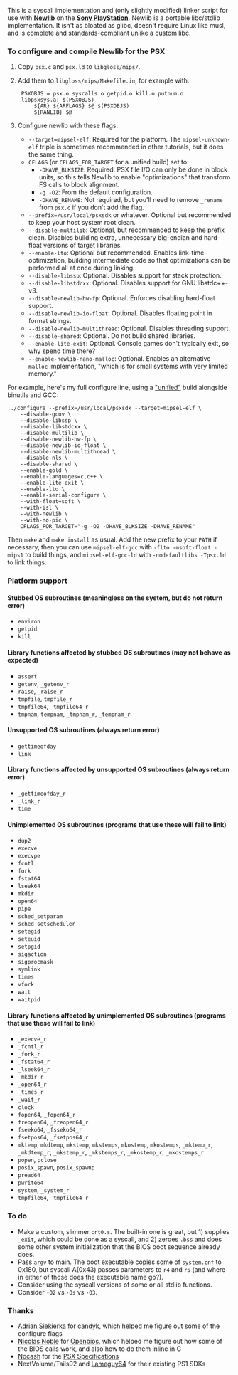 This is a syscall implementation and (only slightly modified) linker script for use with **[Newlib](http://www.sourceware.org/newlib/)** on the **[Sony PlayStation](en.wikipedia.org/wiki/PlayStation_(console))**. Newlib is a portable libc/stdlib implementation. It isn't as bloated as glibc, doesn't require Linux like musl, and is complete and standards-compliant unlike a custom libc.

### To configure and compile Newlib for the PSX

1. Copy `psx.c` and `psx.ld` to `libgloss/mips/`.
2. Add them to `libgloss/mips/Makefile.in`, for example with:

        PSXOBJS = psx.o syscalls.o getpid.o kill.o putnum.o
        libpsxsys.a: $(PSXOBJS)
	        ${AR} ${ARFLAGS} $@ $(PSXOBJS)
	        ${RANLIB} $@

3. Configure newlib with these flags:
    * `--target=mipsel-elf`: Required for the platform. The `mipsel-unknown-elf` triple is sometimes recommended in other tutorials, but it does the same thing.
    * `CFLAGS` (or `CFLAGS_FOR_TARGET` for a unified build) set to:
        * `-DHAVE_BLKSIZE`: Required. PSX file I/O can only be done in block units, so this tells Newlib to enable "optimizations" that transform FS calls to block alignment.
        * `-g -O2`: From the default configuration.
        * `-DHAVE_RENAME`: Not required, but you'll need to remove `_rename` from `psx.c` if you don't add the flag.
    * `--prefix=/usr/local/psxsdk` or whatever. Optional but recommended to keep your host system root clean.
    * `--disable-multilib`: Optional, but recommended to keep the prefix clean. Disables building extra, unnecessary big-endian and hard-float versions of target libraries.
    * `--enable-lto`: Optional but recommended. Enables link-time-optimization, building intermediate code so that optimizations can be performed all at once during linking.
    * `--disable-libssp`: Optional. Disables support for stack protection.
    * `--disable-libstdcxx`: Optional. Disables support for GNU libstdc++-v3.
    * `--disable-newlib-hw-fp`: Optional. Enforces disabling hard-float support.
    * `--disable-newlib-io-float`: Optional. Disables floating point in format strings.
    * `--disable-newlib-multithread`: Optional. Disables threading support.
    * `--disable-shared`: Optional. Do not build shared libraries.
    * `--enable-lite-exit`: Optional. Console games don't typically exit, so why spend time there?
    * `--enable-newlib-nano-malloc`: Optional. Enables an alternative `malloc` implementation, "which is for small systems with very limited memory."

For example, here's my full configure line, using a ["unified"](https://www.embecosm.com/appnotes/ean9/html/ch02s01.html) build alongside binutils and GCC:

    ../configure --prefix=/usr/local/psxsdk --target=mipsel-elf \
	    --disable-gcov \
	    --disable-libssp \
	    --disable-libstdcxx \
	    --disable-multilib \
	    --disable-newlib-hw-fp \
	    --disable-newlib-io-float \
	    --disable-newlib-multithread \
	    --disable-nls \
	    --disable-shared \
	    --enable-gold \
	    --enable-languages=c,c++ \
	    --enable-lite-exit \
	    --enable-lto \
	    --enable-serial-configure \
	    --with-float=soft \
	    --with-isl \
	    --with-newlib \
	    --with-no-pic \
	    CFLAGS_FOR_TARGET="-g -O2 -DHAVE_BLKSIZE -DHAVE_RENAME"

Then `make` and `make install` as usual. Add the new prefix to your `PATH` if necessary, then you can use `mipsel-elf-gcc` with `-flto -msoft-float -mips1` to build things, and `mipsel-elf-gcc-ld` with `-nodefaultlibs -Tpsx.ld` to link things.

### Platform support

#### Stubbed OS subroutines (meaningless on the system, but do not return error)

* `environ`
* `getpid`
* `kill`

#### Library functions affected by stubbed OS subroutines (may not behave as expected)

* `assert`
* `getenv`, `_getenv_r`
* `raise`, `_raise_r`
* `tmpfile`, `tmpfile_r`
* `tmpfile64`, `_tmpfile64_r`
* `tmpnam`, `tempnam`, `_tmpnam_r`, `_tempnam_r`

#### Unsupported OS subroutines (always return error)

* `gettimeofday`
* `link`

#### Library functions affected by unsupported OS subroutines (always return error)

* `_gettimeofday_r`
* `_link_r`
* `time`

#### Unimplemented OS subroutines (programs that use these will fail to link)

* `dup2`
* `execve`
* `execvpe`
* `fcntl`
* `fork`
* `fstat64`
* `lseek64`
* `mkdir`
* `open64`
* `pipe`
* `sched_setparam`
* `sched_setscheduler`
* `setegid`
* `seteuid`
* `setpgid`
* `sigaction`
* `sigprocmask`
* `symlink`
* `times`
* `vfork`
* `wait`
* `waitpid`

#### Library functions affected by unimplemented OS subroutines (programs that use these will fail to link)

* `_execve_r`
* `_fcntl_r`
* `_fork_r`
* `_fstat64_r`
* `_lseek64_r`
* `_mkdir_r`
* `_open64_r`
* `_times_r`
* `_wait_r`
* `clock`
* `fopen64`, `_fopen64_r`
* `freopen64`, `_freopen64_r`
* `fseeko64`, `_fsseko64_r`
* `fsetpos64`, `_fsetpos64_r`
* `mktemp`, `mkdtemp`, `mkstemp`, `mkstemps`, `mkostemp`, `mkostemps`, `_mktemp_r`, `_mkdtemp_r`, `_mkstemp_r`, `_mkstemps_r`, `_mkostemp_r`, `_mkostemps_r`
* `popen`, `pclose`
* `posix_spawn`, `posix_spawnp`
* `pread64`
* `pwrite64`
* `system`, `_system_r`
* `tmpfile64`, `_tmpfile64_r`

### To do

* Make a custom, slimmer `crt0.s`. The built-in one is great, but 1) supplies `_exit`, which could be done as a syscall, and 2) zeroes `.bss` and does some other system initialization that the BIOS boot sequence already does.
* Pass `argv` to main. The boot executable copies some of `system.cnf` to 0x180, but syscall A(0x43) passes parameters to `r4` and `r5` (and where in either of those does the executable name go?).
* Consider using the syscall versions of some or all stdlib functions.
* Consider `-O2` vs `-Os` vs `-O3`.

### Thanks

* [Adrian Siekierka](https://github.com/asiekierka) for [candyk](https://github.com/ChenThread/candyk-packages), which helped me figure out some of the configure flags
* [Nicolas Noble](https://github.com/nicolasnoble) for [Openbios](https://github.com/grumpycoders/pcsx-redux/tree/master/src/mips/openbios), which helped me figure out how some of the BIOS calls work, and also how to do them inline in C
* [Nocash](https://problemkaputt.de/) for the [PSX Specifications](https://problemkaputt.de/psx-spx.htm)
* NextVolume/Tails92 and [Lameguy64](https://github.com/Lameguy64) for their existing PS1 SDKs
